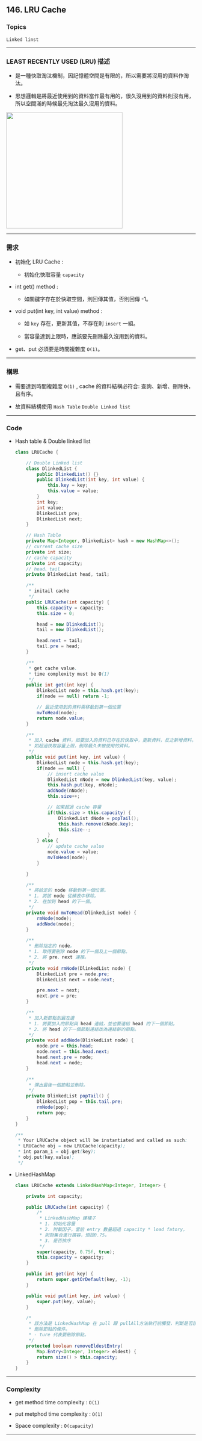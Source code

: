 ## 146. LRU Cache

### Topics

`Linked linst`

---

### LEAST RECENTLY USED (LRU) 描述

- 是一種快取淘汰機制，因記憶體空間是有限的，所以需要將沒用的資料作淘汰。

- 思想邏輯是將最近使用到的資料當作最有用的，很久沒用到的資料則沒有用，所以空間滿的時候最先淘汰最久沒用的資料。

<img title="" src="file:///C:/Users/User/AppData/Roaming/marktext/images/2023-02-12-16-02-43-image.png" alt="" width="309">

---

### 需求

- 初始化 LRU Cache :
  
  - 初始化快取容量 `capacity`

- int get() method : 
  
  - 如關鍵字存在於快取空間，則回傳其值，否則回傳 -1。

- void put(int key, int value) method : 
  
  - 如 `key` 存在，更新其值，不存在則 `insert` 一組。
  
  - 當容量達到上限時，應該要先刪除最久沒用到的資料。

- get、put 必須要是時間複雜度 `O(1)`。

---

### 構思

- 需要達到時間複雜度 `O(1)` , cache 的資料結構必符合: 查詢、新增、刪除快，且有序。

- 故資料結構使用 `Hash Table` `Double Linked list`

---

### Code

- Hash table & Double linked list
  
  ```java
  class LRUCache {
  
      // Double Linked list
      class DlinkedList {
          public DlinkedList() {}
          public DlinkedList(int key, int value) {
              this.key = key;
              this.value = value;
          }
          int key;
          int value;
          DlinkedList pre;
          DlinkedList next;
      }
  
      // Hash Table
      private Map<Integer, DlinkedList> hash = new HashMap<>();
      // current cache size
      private int size;
      // cache capacity
      private int capacity;
      // head、tail
      private DlinkedList head, tail;
  
      /**
       * initail cache
       */
      public LRUCache(int capacity) {
          this.capacity = capacity;
          this.size = 0;
  
          head = new DlinkedList();
          tail = new DlinkedList();
  
          head.next = tail;
          tail.pre = head;
      }
  
      /**
       * get cache value.
       * time complexity must be O(1)
       */
      public int get(int key) {
          DlinkedList node = this.hash.get(key);
          if(node == null) return -1;
  
          // 最近使用到的資料需移動到第一個位置
          mvToHead(node);
          return node.value;
      }
  
      /**
       * 加入 cache 資料，如要加入的資料已存在於快取中，更新資料，反之新增資料。
       * 如超過快取容量上限，刪除最久未被使用的資料。
       */ 
      public void put(int key, int value) {
          DlinkedList node = this.hash.get(key);
          if(node == null) {
              // insert cache value
              DlinkedList nNode = new DlinkedList(key, value);
              this.hash.put(key, nNode);
              addNode(nNode);
              this.size++;
  
              // 如果超過 cache 容量
              if(this.size > this.capacity) {
                  DlinkedList dNode = popTail();
                  this.hash.remove(dNode.key);
                  this.size--;
              }
          } else {
              // update cache value
              node.value = value;
              mvToHead(node);
          }
  
      }
  
      /**
       * 將給定的 node 移動到第一個位置。
       * 1. 將該 node 從練表中移除。
       * 2. 在加到 head 的下一個。
       */
      private void mvToHead(DlinkedList node) {
          rmNode(node);
          addNode(node);
      }
  
      /**
       * 刪除指定的 node。
       * 1. 取得要刪除 node 的下一個及上一個節點。
       * 2. 將 pre、next 連接。
       */
      private void rmNode(DlinkedList node) {
          DlinkedList pre = node.pre;
          DlinkedList next = node.next;
  
          pre.next = next;
          next.pre = pre;
      }
  
      /**
       * 加入新節點到最左邊
       * 1. 將要加入的節點與 head 連結，並也要連結 head 的下一個節點。
       * 2. 將 head 的下一個節點連結改為連結新的節點。
       */
      private void addNode(DlinkedList node) {
          node.pre = this.head;
          node.next = this.head.next;
          head.next.pre = node;
          head.next = node;
      }
  
      /**
       * 彈出最後一個節點並刪除。
       */
      private DlinkedList popTail() {
          DlinkedList pop = this.tail.pre;
          rmNode(pop);
          return pop;
      }
  }
  
  /**
   * Your LRUCache object will be instantiated and called as such:
   * LRUCache obj = new LRUCache(capacity);
   * int param_1 = obj.get(key);
   * obj.put(key,value);
   */
  ```

- LinkedHashMap
  
  ```java
  class LRUCache extends LinkedHashMap<Integer, Integer> {
  
      private int capacity;
  
      public LRUCache(int capacity) {
          /*
           * LinkedHashMap 建構子
           * 1. 初始化容量
           * 2. 附載因子，當前 entry 數量超過 capacity * load fatory，
           * 則對集合進行擴容，預設0.75。
           * 3. 是否排序
           */
          super(capacity, 0.75f, true);
          this.capacity = capacity;
      }
  
      public int get(int key) {
          return super.getOrDefault(key, -1);
      }
  
      public void put(int key, int value) {
          super.put(key, value);
      }
  
      /*
       * 該方法是 LinkedHashMap 在 pull 跟 pullAll方法執行前觸發，判斷是否該
       * 刪除節點的條件。
       * - ture 代表要刪除節點。 
       */
      protected boolean removeEldestEntry(
          Map.Entry<Integer, Integer> eldest) {
          return size() > this.capacity;
      }
  }
  ```

---

### Complexity

- get method time complexity : `O(1)`

- put metphod time complexity : `O(1)`

- Space complexity : `O(capacity)`

---
